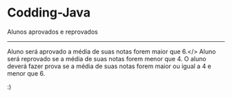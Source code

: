 # Codding-Java
Alunos aprovados e reprovados
<hr>

Aluno será aprovado a média de suas notas forem maior que 6.</>
Aluno será reprovado se a média de suas notas forem menor que 4.
O aluno deverá fazer prova se a média de suas notas forem maior ou igual a 4 e menor que 6.

:)
